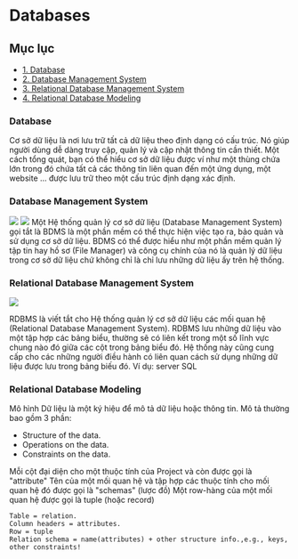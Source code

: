 # Databases

## Mục lục
- [1. Database](#database)
- [2. Database Management System](#DBMS)
- [3. Relational Database Management System](#RDBMS)
- [4. Relational Database Modeling](#realationaldatabase)




<a name = "database"></a>
### Database

Cơ sở dữ liệu là nơi lưu trữ tất cả dữ liệu theo định dạng có cấu trúc. Nó giúp người dùng dễ dàng truy cập, quản lý và cập nhật thông tin cần thiết. Một cách tổng quát, bạn có thể hiểu cơ sở dữ liệu được ví như một thùng chứa lớn trong đó chứa tất cả các thông tin liên quan đến một ứng dụng, một website … được lưu trữ theo một cấu trúc định dạng xác định.

<a name = "DBMS" ></a>
### Database Management System

<img src= "https://imgur.com/P3UOwf2">
<img src = "https://imgur.com/nxFrqiC">
Một Hệ thống quản lý cơ sở dữ liệu (Database Management System) gọi tắt là BDMS là một phần mềm có thể thực hiện việc tạo ra, bảo quản và sử dụng cơ sở dữ liệu. BDMS có thể được hiểu như một phần mềm quản lý tập tin hay hồ sơ (File Manager) và công cụ chính của nó là quản lý dữ liệu trong cơ sở dữ liệu chứ không chỉ là chỉ lưu những dữ liệu ấy trên hệ thống.

<a name = "RDBMS" ></a>
### Relational Database Management System

<img src= "https://imgur.com/LRnvLCG">
  
RDBMS là viết tắt cho Hệ thống quản lý cơ sở dữ liệu các mối quan hệ (Relational Database Management System). RDBMS lưu những dữ liệu vào một tập hợp các bảng biểu, thường sẽ có liên kết trong một số lĩnh vực chung nào đó giữa các cột trong bảng biểu đó. Hệ thống này cũng cung cấp cho các những người điều hành có liên quan cách sử dụng những dữ liệu được lưu trong bảng biếu đó. Ví dụ: server SQL

### Relational Database Modeling

Mô hình Dữ liệu là một ký hiệu để mô tả dữ liệu hoặc thông tin. Mô tả thường bao gồm 3 phần:
- Structure of the data.
- Operations on the data.
- Constraints on the data.

Mỗi cột đại diện cho một thuộc tính của Project và còn được gọi là "attribute"
Tên của một mối quan hệ và tập hợp các thuộc tính cho mối quan hệ đó được gọi là "schemas" (lược đồ)
Một row-hàng của một mối quan hệ được gọi là tuple (hoặc record)

``` 
Table = relation.
Column headers = attributes.
Row = tuple
Relation schema = name(attributes) + other structure info.,e.g., keys, other constraints! 
```


